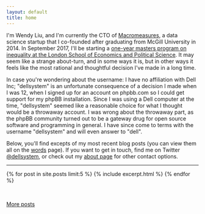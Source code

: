 ```yaml
---
layout: default
title: home
---
```


I'm Wendy Liu, and I'm currently the CTO of [Macromeasures], a data science
startup that I co-founded after graduating from McGill University in 2014. In
September 2017, I'll be starting a [one-year masters program on inequality at
the London School of Economics and Political Science][personal statement]. It
may seem like a strange about-turn, and in some ways it is, but in other ways
it feels like the most rational and thoughtful decision I've made in a long
time.

In case you're wondering about the username: I have no affiliation with Dell
Inc; "dellsystem" is an unfortunate consequence of a decision I made when I was
12, when I signed up for an account on phpbb.com so I could get support for my
phpBB installation. Since I was using a Dell computer at the time,
"dellsystem" seemed like a reasonable choice for what I thought would be a
throwaway account. I was wrong about the throwaway part, as the phpBB community
turned out to be a gateway drug for open source software and programming in
general. I have since come to terms with the username "dellsystem" and will
even answer to "dell".

Below, you'll find excepts of my most recent blog posts (you can view them all
on the [words](/words) page). If you want to get in touch, find me on
Twitter [@dellsystem](https://twitter.com/dellsystem), or check out my [about
page](/about#contact) for other contact options.

[Macromeasures]: http://macromeasures.com
[personal statement]: /posts/a-personal-statement

<hr />

{% for post in site.posts limit:5 %}
{% include excerpt.html %}
{% endfor %}

<br />
<p class="centered"><a href="/words">More posts</a></p>
